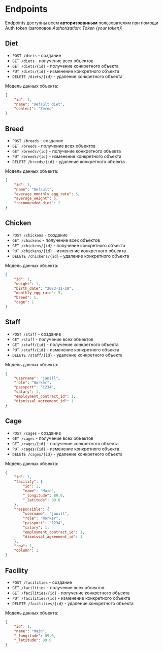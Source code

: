 # Endpoints

Endpoints доступны всем **авторизованным** пользователям при помощи Auth token 
(заголовок _Authorization: Token {your token}_)
## Diet
- `POST /diets` - создание
- `GET /diets` - получение всех объектов
- `GET /diets/{id}` - получение конкретного объекта
- `PUT /diets/{id}` - изменение конкретного объекта
- `DELETE /diets/{id}` - удаление конкретного объекта

Модель данных объекта:
```json
{
    "id": 1,
    "name": "Default diet",
    "content": "Zerno"
}
```

## Breed
- `POST /breeds` - создание
- `GET /breeds` - получение всех объектов
- `GET /breeds/{id}` - получение конкретного объекта
- `PUT /breeds/{id}` - изменение конкретного объекта
- `DELETE /breeds/{id}` - удаление конкретного объекта

Модель данных объекта:
```json
{
    "id": 1,
    "name": "Default",
    "average_monthly_egg_rate": 5,
    "average_weight": 5,
    "recommended_diet": 2
}
```

## Chicken
- `POST /chickens` - создание
- `GET /chickens` - получение всех объектов
- `GET /chickens/{id}` - получение конкретного объекта
- `PUT /chickens/{id}` - изменение конкретного объекта
- `DELETE /chickens/{id}` - удаление конкретного объекта

Модель данных объекта:
```json
{
    "id": 1,
    "weight": 1,
    "birth_date": "2023-11-28",
    "monthly_egg_rate": 5,
    "breed": 1,
    "cage": 1
}
```

## Staff 
- `POST /staff` - создание
- `GET /staff` - получение всех объектов
- `GET /staff/{id}` - получение конкретного объекта
- `PUT /staff/{id}` - изменение конкретного объекта
- `DELETE /staff/{id}` - удаление конкретного объекта

Модель данных объекта:
```json
{
    "username": "janill",
    "role": "Worker",
    "passport": "1234",
    "salary": 1,
    "employment_contract_id": 1,
    "dismissal_agreement_id": 1
}
```

## Cage
- `POST /cages` - создание
- `GET /cages` - получение всех объектов
- `GET /cages/{id}` - получение конкретного объекта
- `PUT /cages/{id}` - изменение конкретного объекта
- `DELETE /cages/{id}` - удаление конкретного объекта

Модель данных объекта:
```json
{
    "id": 1,
    "facility": {
        "id": 1,
        "name": "Main",
        "_longitude": 89.0,
        "_latitude": 89.0
    },
    "responsible": {
        "username": "janill",
        "role": "Worker",
        "passport": "1234",
        "salary": 1,
        "employment_contract_id": 1,
        "dismissal_agreement_id": 1
    },
    "row": 1,
    "column": 1
}
```

## Facility
- `POST /facilities` - создание
- `GET /facilities` - получение всех объектов
- `GET /facilities/{id}` - получение конкретного объекта
- `PUT /facilities/{id}` - изменение конкретного объекта
- `DELETE /facilities/{id}` - удаление конкретного объекта

Модель данных объекта:
```json
{
    "id": 1,
    "name": "Main",
    "_longitude": 89.0,
    "_latitude": 89.0
}
```